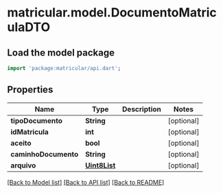 # matricular.model.DocumentoMatriculaDTO

## Load the model package
```dart
import 'package:matricular/api.dart';
```

## Properties
Name | Type | Description | Notes
------------ | ------------- | ------------- | -------------
**tipoDocumento** | **String** |  | [optional] 
**idMatricula** | **int** |  | [optional] 
**aceito** | **bool** |  | [optional] 
**caminhoDocumento** | **String** |  | [optional] 
**arquivo** | [**Uint8List**](Uint8List.md) |  | [optional] 

[[Back to Model list]](../README.md#documentation-for-models) [[Back to API list]](../README.md#documentation-for-api-endpoints) [[Back to README]](../README.md)


